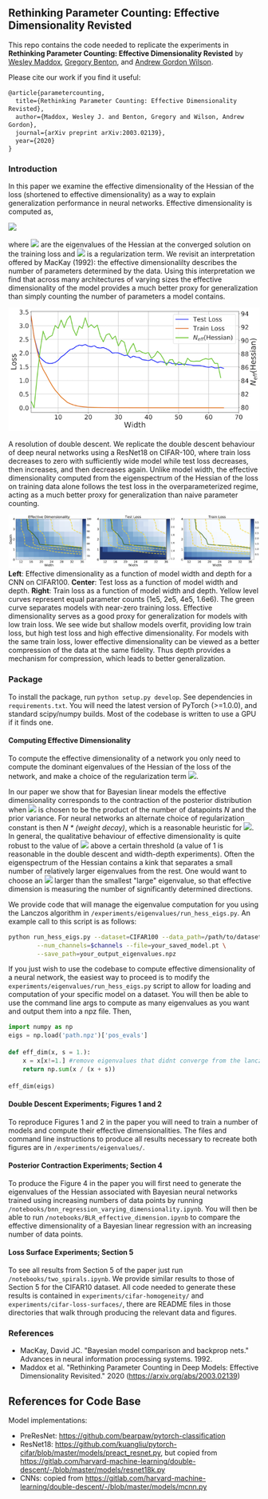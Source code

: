 ## Rethinking Parameter Counting: Effective Dimensionality Revisted

This repo contains the code needed to replicate the experiments in **Rethinking Parameter Counting: Effective Dimensionality Revisted** by [Wesley Maddox](https://wjmaddox.github.io), [Gregory Benton](https://g-benton.github.io/), and [Andrew Gordon Wilson](https://cims.nyu.edu/~andrewgw/).

Please cite our work if you find it useful:
```
@article{parametercounting,
  title={Rethinking Parameter Counting: Effective Dimensionality Revisted},
  author={Maddox, Wesley J. and Benton, Gregory and Wilson, Andrew Gordon},
  journal={arXiv preprint arXiv:2003.02139},
  year={2020}
}
```

### Introduction

In this paper we examine the effective dimensionality of the Hessian of the loss (shortened to effective dimensionality) as a way to explain generalization performance in neural networks. Effective dimensionality is computed as,

<img src="https://render.githubusercontent.com/render/math?math=N_{eff}(\textrm{Hessian})=\sum_{i=1}^{j}\frac{\lambda_j}{\lambda_j%2B\alpha},">

where <img src="https://render.githubusercontent.com/render/math?math=\lambda_j"> are the eigenvalues of the Hessian at the converged solution on the training loss and <img src="https://render.githubusercontent.com/render/math?math=\alpha"> is a regularization term.
We revisit an interpretation offered by MacKay (1992): the effective dimensionalilty describes the number of parameters determined by the data. 
Using this interpretation we find that across many architectures of varying sizes the effective dimensionality of the model provides a much better proxy for generalization than simply counting the number of parameters a model contains.

![Effective Dimensionality and Generalization](plots/dnn_double_descent.png?raw=true "Effective Dimensionality and Generalization")

A resolution of double descent. We replicate the double descent behaviour of deep neural networks using a ResNet18 on CIFAR-100, where train loss decreases to zero with sufficiently wide model while test loss decreases, then increases, and then decreases again. Unlike model width, the effective dimensionality computed from the eigenspectrum of the Hessian of the loss on training data alone follows the test loss in the overparameterized regime, acting as a much better proxy for generalization than naive parameter counting.

![Effective Dimensionality, Width, and Depth](plots/width-depth-exp.png?raw=true "Effective Dimensionality, Width, and Depth")
**Left**: Effective dimensionality as a function of model width and depth for a CNN on CIFAR100. **Center**: Test loss as a function of model width and depth. **Right**: Train loss as a function of model width and depth. Yellow level curves represent equal parameter counts (1e5, 2e5, 4e5, 1.6e6). The green curve separates models with near-zero training loss. Effective dimensionality serves as a good proxy for generalization for models with low train loss. We see wide but shallow models overfit, providing low train loss, but high test loss and high effective dimensionality. For models with the same train loss, lower effective dimensionality can be viewed as a better compression of the data at the same fidelity. Thus depth provides a mechanism for compression, which leads to better generalization.

### Package

To install the package, run `python setup.py develop`. See dependencies in `requirements.txt`. You will need the latest version of PyTorch (>=1.0.0), and standard scipy/numpy builds. Most of the codebase is written to use a GPU if it finds one.

#### Computing Effective Dimensionality

To compute the effective dimensionality of a network you only need to compute the dominant eigenvalues of the Hessian of the loss of the network, and make a choice of the regularization term <img src="https://render.githubusercontent.com/render/math?math=\alpha">. 

In our paper we show that for Bayesian linear models the effective dimensionality corresponds to the contraction of the posterior distribution when <img src="https://render.githubusercontent.com/render/math?math=\alpha"> is chosen to be the product of the number of datapoints _N_ and the prior variance. For neural networks an alternate choice of regularization constant is then  _N * (weight decay)_, which is a reasonable heuristic for <img src="https://render.githubusercontent.com/render/math?math=\alpha">. In general, the qualitative behaviour of effective dimensionality is quite robust to the value of <img src="https://render.githubusercontent.com/render/math?math=\alpha"> above a certain threshold (a value of 1 is reasonable in the double descent and width-depth experiments). Often the eigenspectrum of the Hessian contains a kink that separates a small number of relatively larger eigenvalues from the rest. One would want to choose an <img src="https://render.githubusercontent.com/render/math?math=\alpha"> larger than the smallest "large" eigenvalue, so that effective dimension is measuring the number of significantly determined directions.

We provide code that will manage the eigenvalue computation for you using the Lanczos algorithm in `/experiments/eigenvalues/run_hess_eigs.py`. An example call to this script is as follows:

```bash
python run_hess_eigs.py --dataset=CIFAR100 --data_path=/path/to/dataset/ --model=ResNet18 \
        --num_channels=$channels --file=your_saved_model.pt \
        --save_path=your_output_eigenvalues.npz
```

If you just wish to use the codebase to compute effective dimensionality of a neural network, the easiest way to proceed is to modify the `experiments/eigenvalues/run_hess_eigs.py` script to allow for loading and computation of your specific model on a dataset.
You will then be able to use the command line args to compute as many eigenvalues as you want and output them into a npz file.
Then, 
```python
import numpy as np
eigs = np.load('path.npz')['pos_evals']

def eff_dim(x, s = 1.):
    x = x[x!=1.] #remove eigenvalues that didnt converge from the lanczos computation to make things less noisy
    return np.sum(x / (x + s))
    
eff_dim(eigs)
```


#### Double Descent Experiments; Figures 1 and 2

To reproduce Figures 1 and 2 in the paper you will need to train a number of models and compute their effective dimensionalities. The files and command line instructions to produce all results necessary to recreate both figures are in `/experiments/eigenvalues/`.

#### Posterior Contraction Experiments; Section 4

To produce the Figure 4 in the paper you will first need to generate the eigenvalues of the Hessian associated with Bayesian neural networks trained using increasing numbers of data points by running `/notebooks/bnn_regression_varying_dimensionality.ipynb`. You will then be able to run `/notebooks/BLR_effective_dimension.ipynb` to compare the effective dimensionality of a Bayesian linear regression with an increasing number of data points.

#### Loss Surface Experiments; Section 5

To see all results from Section 5 of the paper just run `/notebooks/two_spirals.ipynb`. We provide similar results to those of Section 5 for the CIFAR10 dataset. All code needed to generate these results is contained in `experiments/cifar-homogeneity/` and `experiments/cifar-loss-surfaces/`, there are README files in those directories that walk through producing the relevant data and figures.

### References
- MacKay, David JC. "Bayesian model comparison and backprop nets." Advances in neural information processing systems. 1992.
- Maddox et al. "Rethinking Parameter Counting in Deep Models: Effective Dimensionality Revisited." 2020 (https://arxiv.org/abs/2003.02139)

## References for Code Base

Model implementations:
  - PreResNet: https://github.com/bearpaw/pytorch-classification
  - ResNet18: https://github.com/kuangliu/pytorch-cifar/blob/master/models/preact_resnet.py, but copied from https://gitlab.com/harvard-machine-learning/double-descent/-/blob/master/models/resnet18k.py
  - CNNs: copied from https://gitlab.com/harvard-machine-learning/double-descent/-/blob/master/models/mcnn.py 
  

